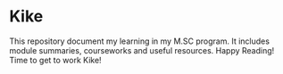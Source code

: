 # Kike
This repository document my learning in my M.SC program. It includes module summaries, courseworks and useful resources.
Happy Reading!
Time to get to work Kike!
